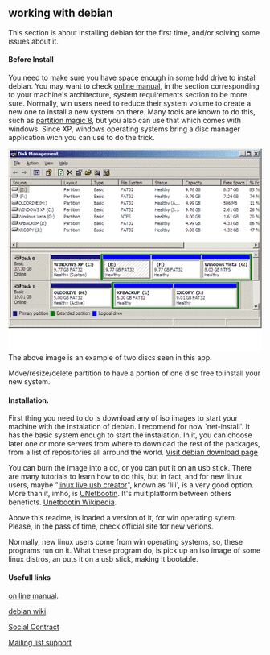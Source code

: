 ## working with debian
This section is about installing debian for the first time, and/or solving some
issues about it.

#### Before Install

You need to make sure you have space enough in some hdd drive to install
debian. You may want to check [online
manual](https://www.debian.org/releases/stable/installmanual), in the section
corresponding to your machine's architecture, system requirements section to be
more sure.
Normally, win users need to reduce their system volume to create a new one to
install a new system on there. Many tools are known to do this, such as
[partition magic 8](https://duckduckgo.com/?q=partition+magic+8), but you also
can use that which comes with windows. Since XP, windows operating systems bring
a disc manager application wich you can use to do the trick.

![test](https://github.com/xifox/working-guide/blob/master/debian/windm.gif)
The above image is an example of two discs seen in this app.

Move/resize/delete partition to have a portion of one disc free to install your
new system.

#### Installation.

First thing you need to do is download any of iso images to start your machine
with the instalation of debian. I recomend for now `net-install'. It has the
basic system enough to start the instalation. In it, you can choose later one
or more servers from where to download the rest of the packages, from a list of
repositories all arround the world. [Visit debian download
page](https://www.debian.org/releases/stable/debian-installer/)

You can burn the image into a cd, or you can put it on an usb stick. There are
many tutorials to learn how to do this, but in fact, and for new linux users,
maybe "[linux live usb creator](http://www.linuxliveusb.com/)", known as
'lili', is a very good option. More than it, imho, is
[UNetbootin](http://unetbootin.sourceforge.net/). It's multiplatform between
others beneficts. [Unetbootin
Wikipedia](https://en.wikipedia.org/wiki/UNetbootin).

Above this readme, is loaded a version of it, for win operating sytem. Please, 
in the pass of time, check official site for new verions.

Normally, new linux users come from win operating systems, so, these programs run on
it. What these program do, is pick up an iso image of some linux distros, an
puts it on a usb stick, making it bootable.


#### Usefull links

[on line manual](https://www.debian.org/releases/stable/installmanual).

[debian wiki](https://wiki.debian.org/)

[Social Contract](https://www.debian.org/social_contract)

[Mailing list support](https://www.debian.org/MailingLists/)
